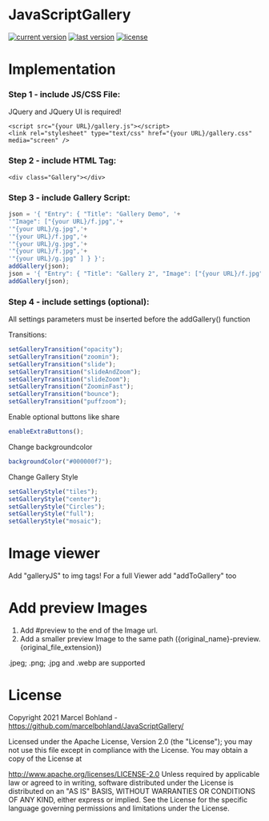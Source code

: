 # JavaScriptGallery

[![current version](https://img.shields.io/badge/current%20version-0.1.3-green.svg)](https://github.com/marcelbohland/JavaScriptGallery/releases/tag/0.1.3)
[![last version](https://img.shields.io/badge/last%20version-0.1.2-blue.svg)](https://github.com/marcelbohland/JavaScriptGallery/releases/tag/0.1.2)
[![license](https://img.shields.io/badge/license-Apache%20License%202.0-red.svg)](https://github.com/marcelbohland/JavaScriptGallery/blob/main/LICENSE)

# Implementation
### Step 1 - include JS/CSS File:
JQuery and JQuery UI is required!
```
<script src="{your URL}/gallery.js"></script>
<link rel="stylesheet" type="text/css" href="{your URL}/gallery.css" media="screen" />
```
### Step 2 - include HTML Tag:
```
<div class="Gallery"></div>
```
### Step 3 - include Gallery Script:
```javascript
json = '{ "Entry": { "Title": "Gallery Demo", '+
'"Image": ["{your URL}/f.jpg",'+
'"{your URL}/g.jpg",'+
'"{your URL}/f.jpg",'+
'"{your URL}/g.jpg",'+
'"{your URL}/f.jpg",'+
'"{your URL}/g.jpg" ] } }';
addGallery(json);
json = '{ "Entry": { "Title": "Gallery 2", "Image": ["{your URL}/f.jpg", "{your URL}/g.jpg" ] } }';
addGallery(json);
```
### Step 4 - include settings (optional):
All settings parameters must be inserted before the addGallery() function


Transitions:


```javascript
setGalleryTransition("opacity");
setGalleryTransition("zoomin");
setGalleryTransition("slide");
setGalleryTransition("slideAndZoom");
setGalleryTransition("slideZoom");
setGalleryTransition("ZoominFast");
setGalleryTransition("bounce");
setGalleryTransition("puffzoom");
```
Enable optional buttons like share
```javascript
enableExtraButtons();
```
Change backgroundcolor
```javascript
backgroundColor("#000000f7");
```
Change Gallery Style
```javascript
setGalleryStyle("tiles");
setGalleryStyle("center");
setGalleryStyle("Circles");
setGalleryStyle("full");
setGalleryStyle("mosaic");
```
# Image viewer
Add "galleryJS" to img tags!
For a full Viewer add "addToGallery" too

# Add preview Images
1. Add #preview to the end of the Image url.
2. Add a smaller preview Image to the same path ({original_name}-preview.{original_file_extension})

.jpeg; .png; .jpg and .webp are supported

# License
Copyright 2021 Marcel Bohland - https://github.com/marcelbohland/JavaScriptGallery/

Licensed under the Apache License, Version 2.0 (the "License"); you may not use this file except in compliance with the License. You may obtain a copy of the License at

   http://www.apache.org/licenses/LICENSE-2.0
Unless required by applicable law or agreed to in writing, software distributed under the License is distributed on an "AS IS" BASIS, WITHOUT WARRANTIES OR CONDITIONS OF ANY KIND, either express or implied. See the License for the specific language governing permissions and limitations under the License.

